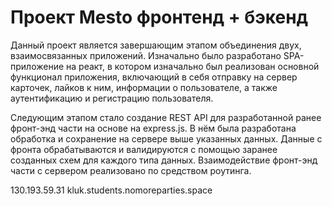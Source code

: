 # Проект Mesto фронтенд + бэкенд

Данный проект является завершающим этапом объединения двух, взаимосвязанных приложений. Изначально было разработано SPA-приложение на реакт, в котором изначально был реализован основной функционал приложения, включающий в себя отправку на сервер карточек, лайков к ним, информации о пользователе, а также аутентификацию и регистрацию пользователя.

Следующим этапом стало создание REST API для разработанной ранее фронт-энд части на основе на express.js. В нём была разработана обработка и сохранение на сервере выше указанных данных. Данные с фронта обрабатываются и валидируются с помощью заранее созданных схем для каждого типа данных. Взаимодействие фронт-энд части с сервером реализовано по средством роутинга.


130.193.59.31
kluk.students.nomoreparties.space